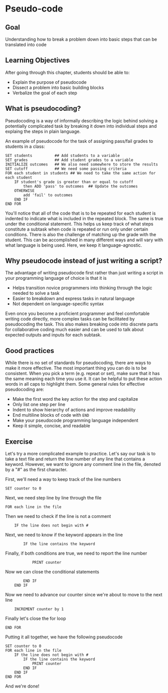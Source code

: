 

# Pseudo-code

## Goal

Understanding how to break a problem down into basic steps that can be translated into code

## Learning Objectives

After going through this chapter, students should be able to:

* Explain the purpose of pseudocode
* Dissect a problem into basic building blocks
* Verbalize the goal of each step

## What is pseudocoding?

Pseudocoding is a way of informally describing the logic behind solving a potentially complicated task by breaking it down into individual steps and explaing the steps in plain language.

An example of pseudocode for the task of assigning pass/fail grades to students in a class:

```
SET students          ## Add students to a variable
SET grades            ## Add student grades to a variable
INITIALIZE outcomes   ## We also need somewhere to store the results
SET cutoff            ## We need some passing criteria
FOR each student in students ## We need to take the same action for each student
    IF student's grade is greater than or equal to cutoff
        then ADD 'pass' to outcomes  ## Update the outcomes
    OTHERWISE
        add 'fail' to outcomes
    END IF
END FOR
```

You'll notice that all of the code that is to be repeated for each student is indented to indicate what is included in the repeated block. The same is true under the conditional statement. This helps us keep track of what steps constitute a subtask when code is repeated or run only under certain conditions. There is also the challenge of matching up the grade with the student. This can be accomplished in many different ways and will vary with what language is being used. Here, we keep it language-agnostic.

## Why pseudocode instead of just writing a script?

The advantage of writing pseudocode first rather than just writing a script in your programming language of choice is that it is

* Helps transition novice programmers into thinking through the logic needed to solve a task
* Easier to breakdown and express tasks in natural language
* Not dependent on language-specific syntax

Even once you become a proficient programmer and feel comfortable writing code directly, more complex tasks can be facilitated by pseudocoding the task. This also makes breaking code into discrete parts for collaborative coding much easier and can be used to talk about expected outputs and inputs for each subtask.

## Good practices

While there is no set of standards for pseudocoding, there are ways to make it more effective. The most important thing you can do is to be consistent. When you pick a term (e.g. repeat or set), make sure that it has the same meaning each time you use it. It can be helpful to put these action words in all caps to highlight them. Some general rules for effective pseudocoding are:

* Make the first word the key action for the step and capitalize
* Only list one step per line
* Indent to show hierarchy of actions and improve readability
* End multiline blocks of code with `END`
* Make your pseudocode programming language independent
* Keep it simple, concise, and readable

## Exercise

Let's try a more complicated example to practice. Let's say our task is to take a text file and return the line number of any line that contains a keyword. However, we want to ignore any comment line in the file, denoted by a "#" as the first character.

First, we'll need a way to keep track of the line numbers

```
SET counter to 0
```

Next, we need step line by line through the file

```
FOR each line in the file
```

Then we need to check if the line is not a comment

```
    IF the line does not begin with #
```

Next, we need to know if the keyword appears in the line

```
        IF the line contains the keyword
```

Finally, if both conditions are true, we need to report the line number

```
            PRINT counter
```

Now we can close the conditional statements

```
        END IF
    END IF
```

Now we need to advance our counter since we're about to move to the next line

```
    INCREMENT counter by 1
```

Finally let's close the for loop

```
END FOR
```

Putting it all together, we have the following pseudocode

```
SET counter to 0
FOR each line in the file
    IF the line does not begin with #
        IF the line contains the keyword
            PRINT counter
        END IF
    END IF
END FOR
```

And we're done!
